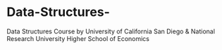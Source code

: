 # Data-Structures-
Data Structures Course by University of California San Diego &amp; National Research University Higher School of Economics 
